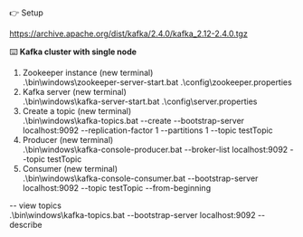:point_right: Setup  

https://archive.apache.org/dist/kafka/2.4.0/kafka_2.12-2.4.0.tgz

:keyboard: **Kafka cluster with single node**  

1. Zookeeper instance (new terminal)  
.\bin\windows\zookeeper-server-start.bat .\config\zookeeper.properties
2. Kafka server (new terminal)  
.\bin\windows\kafka-server-start.bat .\config\server.properties
3. Create a topic (new terminal)  
.\bin\windows\kafka-topics.bat --create --bootstrap-server localhost:9092 --replication-factor 1 --partitions 1 --topic testTopic  
4. Producer (new terminal)  
.\bin\windows\kafka-console-producer.bat --broker-list localhost:9092 --topic testTopic
5. Consumer (new terminal)  
.\bin\windows\kafka-console-consumer.bat --bootstrap-server localhost:9092 --topic testTopic --from-beginning

-- view topics  
.\bin\windows\kafka-topics.bat --bootstrap-server localhost:9092 --describe